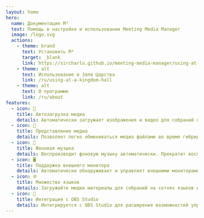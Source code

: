 ```yaml
---
layout: home
hero:
  name: Документация M³
  text: Помощь в настройке и использовании Meeting Media Manager
  image: /logo.svg
  actions:
    - theme: brand
      text: Установить M³
      target: _blank
      link: https://sircharlo.github.io/meeting-media-manager/using-at-a-kingdom-hall#download-and-install
    - theme: alt
      text: Использование в Зале Царства
      link: /ru/using-at-a-kingdom-hall
    - theme: alt
      text: О программе
      link: /ru/about
features:
  - icon: 🚀
    title: Автозагрузка медиа
    details: Автоматически загружает изображения и видео для собраний на любом языке, доступном на официальном сайте Свидетелей Иеговы.
  - icon: 🎦
    title: Представление медиа
    details: Позволяет легко обмениваться медиа файлами во время гибридных встреч или встреч в живую.
  - icon: 🎵
    title: Фоновая музыка
    details: Воспроизводит фоновую музыку автоматически. Прекратит воспроизведение до начала встречи. Фоновая музыка может быть перезапущена в один клик после встречи.
  - icon: 🖥️
    title: Поддержка внешнего монитора
    details: Автоматически обнаруживает и управляет внешними мониторами для гладких презентаций медиа.
  - icon: 🌐
    title: Множество языков
    details: Загружайте медиа материалы для собраний на сотнях языков и используйте интерфейс M³ на любом из множества доступных языков.
  - icon: 🧩
    title: Интеграция с OBS Studio
    details: Интегрируется с OBS Studio для расширения возможностей управления и представления медиа файлов.
---
```

